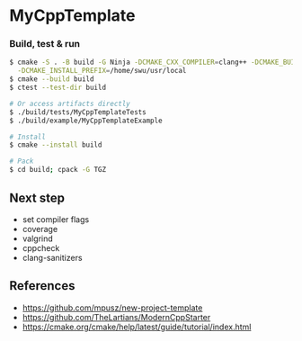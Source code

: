 # MyCppTemplate

### Build, test & run
```bash
$ cmake -S . -B build -G Ninja -DCMAKE_CXX_COMPILER=clang++ -DCMAKE_BUILD_TYPE=Debug \
  -DCMAKE_INSTALL_PREFIX=/home/swu/usr/local
$ cmake --build build
$ ctest --test-dir build

# Or access artifacts directly
$ ./build/tests/MyCppTemplateTests 
$ ./build/example/MyCppTemplateExample

# Install
$ cmake --install build

# Pack
$ cd build; cpack -G TGZ 
```

## Next step
  - set compiler flags
  - coverage
  - valgrind
  - cppcheck
  - clang-sanitizers

## References
  - https://github.com/mpusz/new-project-template
  - https://github.com/TheLartians/ModernCppStarter
  - https://cmake.org/cmake/help/latest/guide/tutorial/index.html